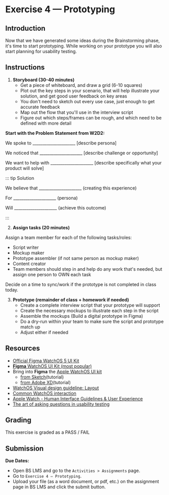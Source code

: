 # Exercise 4 — Prototyping

## Introduction

Now that we have generated some ideas during the Brainstorming phase, it's time to start prototyping. While working on your prototype you will also start planning for usability testing.

## Instructions

1. **Storyboard (30-40 minutes)**
   - Get a piece of whiteboard, and draw a grid (6-10 squares)
   - Plot out the key steps in your scenario, that will help illustrate your solution, and get good user feedback on key areas
   - You don't need to sketch out every use case, just enough to get accurate feedback
   - Map out the flow that you'll use in the interview script
   - Figure out which steps/frames can be rough, and which need to be defined with more detail

**Start with the Problem Statement from W2D2:**

<!-- prettier-ignore -->
We spoke to _____________________ [describe persona]

<!-- prettier-ignore -->
We noticed that _____________________ [describe challenge or opportunity]

<!-- prettier-ignore -->
We want to help with _____________________ [describe specifically what your product will solve]

::: tip Solution

<!-- prettier-ignore -->
We believe that _____________________ (creating this experience)

<!-- prettier-ignore -->
For _____________________ (persona)

<!-- prettier-ignore -->
Will _____________________ (achieve this outcome)

:::

2. **Assign tasks (20 minutes)**

Assign a team member for each of the following tasks/roles:

- Script writer
- Mockup maker
- Prototype assembler (if not same person as mockup maker)
- Content creator
- Team members should step in and help do any work that's needed, but assign one person to OWN each task

Decide on a time to sync/work if the prototype is not completed in class today.

3. **Prototype (remainder of class + homework if needed)**
   - Create a complete interview script that your prototype will support
   - Create the necessary mockups to illustrate each step in the script
   - Assemble the mockups (Build a digital prototype in Figma)
   - Do a dry-run within your team to make sure the script and prototype match up
   - Adjust either if needed

## Resources

<!-- - Sketching template: [applewatch_template.pdf](../files/applewatch_template.pdf) -->

- [Official Figma WatchOS 5 UI Kit](https://www.figma.com/community/file/875092858821168331)
- [**Figma** WatchOS UI Kit (most popular)](https://www.figma.com/community/file/860215346713471808)
- Bring into **Figma** the [Apple WatchOS UI kit](https://developer.apple.com/design/resources/#watchos-apps)
  - [from Sketch](https://help.figma.com/hc/en-us/articles/360040514273-Import-Sketch-files)(tutorial)
  - [from Adobe XD](https://mockitt.wondershare.com/adobe-xd/xd-to-figma.html)(tutorial)
- [WatchOS Visual design guideline: Layout](https://developer.apple.com/design/human-interface-guidelines/platforms/designing-for-watchos/)
- [Common WatchOS interaction](https://pbs.twimg.com/media/Dm_StBuU0AE13zI.jpg)
- [Apple Watch - Human Interface Guidelines & User Experience](https://drive.google.com/file/d/19v8xM5zdZF5KHfAB2aFDljnlpB8ug392/view?usp=sharing)
- [The art of asking questions in usability testing](https://www.akendi.com/blog/the-art-of-asking-questions-in-usability-testing/)

## Grading

This exercise is graded as a PASS / FAIL

## Submission

**Due Dates:**

<Badge text="Both Sections: Sunday September 24th @11:59pm" />

- Open BS LMS and go to the `Activities > Assignments` page.
- Go to `Exercise 4 — Prototyping`.
- Upload your file (as a word document, or pdf, etc.) on the assignment page in BS LMS and click the submit button.
